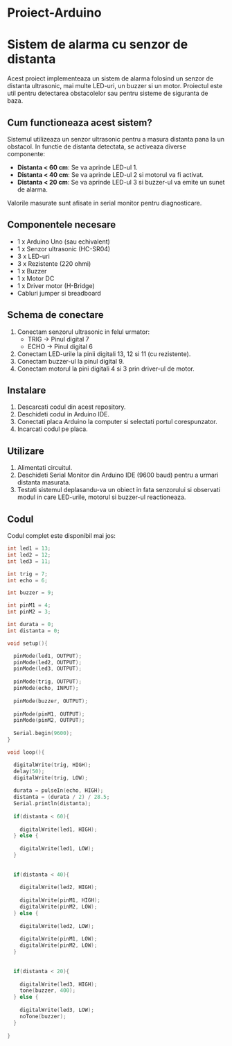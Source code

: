 # Proiect-Arduino

# Sistem de alarma cu senzor de distanta

Acest proiect implementeaza un sistem de alarma folosind un senzor de distanta ultrasonic, mai multe LED-uri, un buzzer si un motor. Proiectul este util pentru detectarea obstacolelor sau pentru sisteme de siguranta de baza.

## Cum functioneaza acest sistem?
Sistemul utilizeaza un senzor ultrasonic pentru a masura distanta pana la un obstacol. In functie de distanta detectata, se activeaza diverse componente:

- **Distanta < 60 cm**: Se va aprinde LED-ul 1.
- **Distanta < 40 cm**: Se va aprinde LED-ul 2 si motorul va fi activat.
- **Distanta < 20 cm**: Se va aprinde LED-ul 3 si buzzer-ul va emite un sunet de alarma.

Valorile masurate sunt afisate in serial monitor pentru diagnosticare.

## Componentele necesare
- 1 x Arduino Uno (sau echivalent)
- 1 x Senzor ultrasonic (HC-SR04)
- 3 x LED-uri
- 3 x Rezistente (220 ohmi)
- 1 x Buzzer
- 1 x Motor DC
- 1 x Driver motor (H-Bridge)
- Cabluri jumper si breadboard

## Schema de conectare
1. Conectam senzorul ultrasonic in felul urmator:
   - TRIG -> Pinul digital 7
   - ECHO -> Pinul digital 6
2. Conectam LED-urile la pinii digitali 13, 12 si 11 (cu rezistente).
3. Conectam buzzer-ul la pinul digital 9.
4. Conectam motorul la pini digitali 4 si 3 prin driver-ul de motor.

## Instalare
1. Descarcati codul din acest repository.
2. Deschideti codul in Arduino IDE.
3. Conectati placa Arduino la computer si selectati portul corespunzator.
4. Incarcati codul pe placa.

## Utilizare
1. Alimentati circuitul.
2. Deschideti Serial Monitor din Arduino IDE (9600 baud) pentru a urmari distanta masurata.
3. Testati sistemul deplasandu-va un obiect in fata senzorului si observati modul in care LED-urile, motorul si buzzer-ul reactioneaza.

## Codul
Codul complet este disponibil mai jos:

```cpp
int led1 = 13;
int led2 = 12;
int led3 = 11;

int trig = 7;
int echo = 6;

int buzzer = 9;

int pinM1 = 4;
int pinM2 = 3;

int durata = 0;
int distanta = 0;

void setup(){

  pinMode(led1, OUTPUT);
  pinMode(led2, OUTPUT);
  pinMode(led3, OUTPUT);
  
  pinMode(trig, OUTPUT);
  pinMode(echo, INPUT);
  
  pinMode(buzzer, OUTPUT);
  
  pinMode(pinM1, OUTPUT);
  pinMode(pinM2, OUTPUT);
  
  Serial.begin(9600);
}

void loop(){

  digitalWrite(trig, HIGH);
  delay(50);
  digitalWrite(trig, LOW);
  
  durata = pulseIn(echo, HIGH);
  distanta = (durata / 2) / 28.5;
  Serial.println(distanta);
  
  if(distanta < 60){
  
    digitalWrite(led1, HIGH);
  } else {
  
    digitalWrite(led1, LOW);
  }
  
  
  if(distanta < 40){
  
    digitalWrite(led2, HIGH);
    
    digitalWrite(pinM1, HIGH);
    digitalWrite(pinM2, LOW);
  } else {
  
    digitalWrite(led2, LOW);
    
    digitalWrite(pinM1, LOW);
    digitalWrite(pinM2, LOW);
  }
  
  
  if(distanta < 20){
  
    digitalWrite(led3, HIGH);
    tone(buzzer, 400);
  } else {
  
    digitalWrite(led3, LOW);
    noTone(buzzer);
  }
  
}

